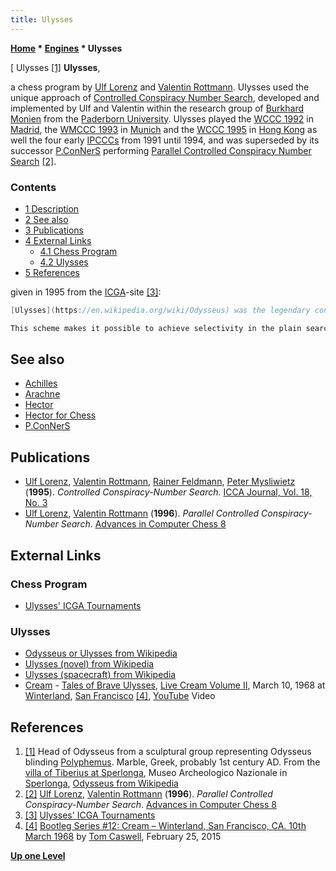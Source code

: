 ```yaml
---
title: Ulysses
---
```

**[Home](Home "Home") \* [Engines](Engines "Engines") \* Ulysses**



[ Ulysses <a id="cite-note-1" href="#cite-ref-1">[1]</a>
**Ulysses**,  

a chess program by [Ulf Lorenz](Ulf_Lorenz "Ulf Lorenz") and [Valentin Rottmann](Valentin_Rottmann "Valentin Rottmann"). Ulysses used the unique approach of [Controlled Conspiracy Number Search](Conspiracy_Number_Search#CCNS "Conspiracy Number Search"), developed and implemented by Ulf and Valentin within the research group of [Burkhard Monien](Burkhard_Monien "Burkhard Monien") from the [Paderborn University](Paderborn_University "Paderborn University"). Ulysses played the [WCCC 1992](WCCC_1992 "WCCC 1992") in [Madrid](https://en.wikipedia.org/wiki/Madrid), the [WMCCC 1993](WMCCC_1993 "WMCCC 1993") in [Munich](https://en.wikipedia.org/wiki/Munich) and the [WCCC 1995](WCCC_1995 "WCCC 1995") in [Hong Kong](https://en.wikipedia.org/wiki/Hong_Kong) as well the four early [IPCCCs](IPCCC "IPCCC") from 1991 until 1994, and was superseded by its successor [P.ConNerS](P.ConNerS "P.ConNerS") performing [Parallel Controlled Conspiracy Number Search](Conspiracy_Number_Search#PCCNS "Conspiracy Number Search") <a id="cite-note-2" href="#cite-ref-2">[2]</a>. 



### Contents


* [1 Description](#description)
* [2 See also](#see-also)
* [3 Publications](#publications)
* [4 External Links](#external-links)
	+ [4.1 Chess Program](#chess-program)
	+ [4.2 Ulysses](#ulysses)
* [5 References](#references)






given in 1995 from the [ICGA](ICGA "ICGA")-site <a id="cite-note-3" href="#cite-ref-3">[3]</a>:




```C++
[Ulysses](https://en.wikipedia.org/wiki/Odysseus) was the legendary conqueror of [Troy](https://en.wikipedia.org/wiki/Troy) and on his adventurous journey home to Athens he made many wanderings. The program 'UlyssesCCN' is written in [C](C "C") and uses a new searching technique called '[Controlled Conspiracy Number Search](Conspiracy_Number_Search#CCNS "Conspiracy Number Search")' (CCNS). The CCNS algorithm has been developed by Lorenz and Rottmann in their master thesis. CCNS takes up the [Conspiracy Number](Conspiracy_Numbers "Conspiracy Numbers") scheme which was published by [McAllester](David_McAllester "David McAllester") in 1988.

```


```C++
This scheme makes it possible to achieve selectivity in the plain search algorithm without any domain dependent (i.e. chess specific) knowledge. The search tree has to be kept in memory (at least implicitly). Conspiracy Numbers were further investigated by [Schaeffer](Jonathan_Schaeffer "Jonathan Schaeffer") in 1989. He has implemented a [Conspiracy Number Search](Conspiracy_Number_Search "Conspiracy Number Search") (CNS) in his program 'Conspire', which showed good tactical performance but unfortunately not good positional play. In developing the CCNS we explicitly used, for the first time, the observed locality of other CNS algorithms. In the evaluation of [leaf-nodes](Leaf_Node "Leaf Node") a CCNS algorithm is able to use [quiescence searches](Quiescence_Search "Quiescence Search") with initial windows. Positional play becomes possible. UlyssesCNN also uses a hash table which recognizes transpositions. Last, but not least, only a best move is computed and no resources are wasted for computing an upper bound for the value of this move. All chess specific knowledge used is encoded in the [evaluation](Evaluation "Evaluation") function. This consists of a static evaluator and a small quiescence search. Using a [Sparc 10](SPARCstation "SPARCstation") 60MHz, UlyssesCCN searches about 8000 nodes per second, about 350 of them are Conspiracy Number nodes. The opening book consists of 11,000 positions. After 300 seconds at each position, Ulysses solves 281 positions of [WinAtChess](Win_at_Chess "Win at Chess") test set, consisting of 300 positions. To our knowledge, UlyssesCCN is the first chess program based on Conspiracy Numbers which achieved an acceptable result in a computer chess tournament. 

```

## See also


* [Achilles](Achilles "Achilles")
* [Arachne](Arachne "Arachne")
* [Hector](Hector "Hector")
* [Hector for Chess](Hector_for_Chess "Hector for Chess")
* [P.ConNerS](P.ConNerS "P.ConNerS")


## Publications


* [Ulf Lorenz](Ulf_Lorenz "Ulf Lorenz"), [Valentin Rottmann](Valentin_Rottmann "Valentin Rottmann"), [Rainer Feldmann](Rainer_Feldmann "Rainer Feldmann"), [Peter Mysliwietz](Peter_Mysliwietz "Peter Mysliwietz") (**1995**). *Controlled Conspiracy-Number Search.* [ICCA Journal, Vol. 18, No. 3](ICGA_Journal#18_3 "ICGA Journal")
* [Ulf Lorenz](Ulf_Lorenz "Ulf Lorenz"), [Valentin Rottmann](Valentin_Rottmann "Valentin Rottmann") (**1996**). *Parallel Controlled Conspiracy-Number Search*. [Advances in Computer Chess 8](Advances_in_Computer_Chess_8 "Advances in Computer Chess 8")


## External Links


### Chess Program


* [Ulysses' ICGA Tournaments](https://www.game-ai-forum.org/icga-tournaments/program.php?id=192)


### Ulysses


* [Odysseus or Ulysses from Wikipedia](https://en.wikipedia.org/wiki/Odysseus)
* [Ulysses (novel) from Wikipedia](https://en.wikipedia.org/wiki/Ulysses_%28novel%29)
* [Ulysses (spacecraft) from Wikipedia](https://en.wikipedia.org/wiki/Ulysses_%28spacecraft%29)
* [Cream](Category:Cream "Category:Cream") - [Tales of Brave Ulysses](https://en.wikipedia.org/wiki/Tales_of_Brave_Ulysses), [Live Cream Volume II](https://en.wikipedia.org/wiki/Live_Cream_Volume_II), March 10, 1968 at [Winterland](https://en.wikipedia.org/wiki/Winterland_Ballroom), [San Francisco](https://en.wikipedia.org/wiki/San_Francisco) <a id="cite-note-4" href="#cite-ref-4">[4]</a>, [YouTube](https://en.wikipedia.org/wiki/YouTube) Video


 
## References


1. <a id="cite-ref-1" href="#cite-note-1">[1]</a> Head of Odysseus from a sculptural group representing Odysseus blinding [Polyphemus](https://en.wikipedia.org/wiki/Polyphemus). Marble, Greek, probably 1st century AD. From the [villa of Tiberius at Sperlonga](https://en.wikipedia.org/wiki/Sperlonga_sculptures), Museo Archeologico Nazionale in [Sperlonga](https://en.wikipedia.org/wiki/Sperlonga), [Odysseus from Wikipedia](https://en.wikipedia.org/wiki/Odysseus)
2. <a id="cite-ref-2" href="#cite-note-2">[2]</a>  [Ulf Lorenz](Ulf_Lorenz "Ulf Lorenz"), [Valentin Rottmann](Valentin_Rottmann "Valentin Rottmann") (**1996**). *Parallel Controlled Conspiracy-Number Search*. [Advances in Computer Chess 8](Advances_in_Computer_Chess_8 "Advances in Computer Chess 8")
3. <a id="cite-ref-3" href="#cite-note-3">[3]</a> [Ulysses' ICGA Tournaments](https://www.game-ai-forum.org/icga-tournaments/program.php?id=192)
4. <a id="cite-ref-4" href="#cite-note-4">[4]</a> [Bootleg Series #12: Cream – Winterland, San Francisco, CA. 10th March 1968](https://tomcaswell.net/2015/02/25/bootleg-series-12-cream-live-at-winterland-san-francisco-ca-10th-march-1968/) by [Tom Caswell](https://tomcaswell.net/), February 25, 2015

**[Up one Level](Engines "Engines")**







 

